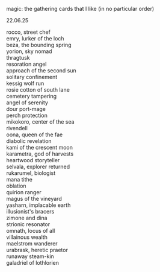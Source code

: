 magic: the gathering cards that I like (in no particular order)

22.06.25

rocco, street chef\
emry, lurker of the loch\
beza, the bounding spring\
yorion, sky nomad\
thragtusk\
resoration angel\
approach of the second sun\
solitary confinement\
kessig wolf run\
rosie cotton of south lane\
cemetery tampering\
angel of serenity\
dour port-mage\
perch protection\
mikokoro, center of the sea\
rivendell\
oona, queen of the fae\
diabolic revelation\
kami of the crescent moon\
karametra, god of harvests\
heartwood storyteller\
selvala, explorer returned\
rukarumel, biologist\
mana tithe\
oblation\
quirion ranger\
magus of the vineyard\
yasharn, implacable earth\
illusionist's bracers\
zimone and dina\
strionic resonator\
omnath, locus of all\
villainous wealth\
maelstrom wanderer\
urabrask, heretic praetor\
runaway steam-kin\
galadriel of lothlorien
